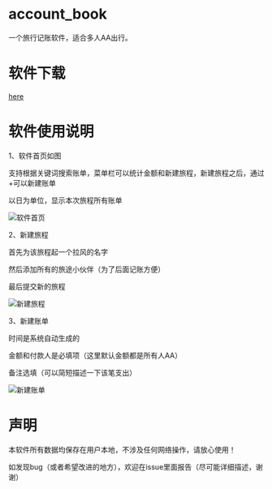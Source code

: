 # account_book
一个旅行记账软件，适合多人AA出行。

# 软件下载
[here](https://github.com/xkw168/account_book/releases)

# 软件使用说明
1、软件首页如图

支持根据关键词搜索账单，菜单栏可以统计金额和新建旅程，新建旅程之后，通过+可以新建账单

以日为单位，显示本次旅程所有账单

![软件首页](img/first.png)

2、新建旅程

首先为该旅程起一个拉风的名字

然后添加所有的旅途小伙伴（为了后面记账方便）

最后提交新的旅程

![新建旅程](img/new_journey.png)

3、新建账单

时间是系统自动生成的

金额和付款人是必填项（这里默认金额都是所有人AA）

备注选填（可以简短描述一下该笔支出）

![新建账单](img/new_account.png)

# 声明
本软件所有数据均保存在用户本地，不涉及任何网络操作，请放心使用！

如发现bug（或者希望改进的地方），欢迎在issue里面报告（尽可能详细描述，谢谢）